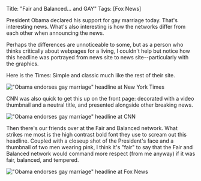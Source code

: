 Title: "Fair and Balanced... and GAY"
Tags: [Fox News]

President Obama declared his support for gay marriage today.
That's interesting news. What's also
interesting is how the networks differ from each other when announcing the
news.

Perhaps the differences are unnoticeable to some, but as a person who thinks
critically about webpages for a living, I couldn't help but notice how this
headline was portrayed from news site to news site--particularly with the
graphics.

Here is the Times: Simple and classic much like the rest of
their site.

!["Obama endorses gay marriage" headline at New York Times](/media/uploads/screen_shot_2012-05-09_at_4.54.31_pm.png)

CNN was also quick to get this up on the front page: decorated with a video
thumbnail and a neutral title, and presented alongside other breaking news.

!["Obama endorses gay marriage" headline at CNN](/media/uploads/screen_shot_2012-05-09_at_4.53.46_pm.png)

Then there's our friends over at the Fair and Balanced network.
What strikes me most is the high contrast bold font they
use to scream out this headline. Coupled with a closeup
shot of the President's face and a thumbnail of two men wearing pink, I think
it's "fair" to say that the Fair and Balanced network would command more
respect (from me anyway) if it was fair, balanced, and tempered.

!["Obama endorses gay marriage" headline at Fox News](/media/uploads/screen_shot_2012-05-09_at_4.51.38_pm.png)
